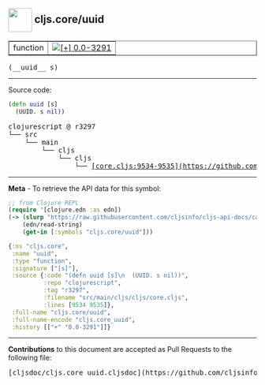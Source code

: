 ## <img width="48px" valign="middle" src="http://i.imgur.com/Hi20huC.png"> cljs.core/uuid

 <table border="1">
<tr>

<td>function</td>
<td><a href="https://github.com/cljsinfo/cljs-api-docs/tree/0.0-3291"><img valign="middle" alt="[+] 0.0-3291" src="https://img.shields.io/badge/+-0.0--3291-lightgrey.svg"></a> </td>
</tr>
</table>

 <samp>
(__uuid__ s)<br>
</samp>

---





Source code:

```clj
(defn uuid [s]
  (UUID. s nil))
```

 <pre>
clojurescript @ r3297
└── src
    └── main
        └── cljs
            └── cljs
                └── <ins>[core.cljs:9534-9535](https://github.com/clojure/clojurescript/blob/r3297/src/main/cljs/cljs/core.cljs#L9534-L9535)</ins>
</pre>


---

__Meta__ - To retrieve the API data for this symbol:

```clj
;; from Clojure REPL
(require '[clojure.edn :as edn])
(-> (slurp "https://raw.githubusercontent.com/cljsinfo/cljs-api-docs/catalog/cljs-api.edn")
    (edn/read-string)
    (get-in [:symbols "cljs.core/uuid"]))
```

```clj
{:ns "cljs.core",
 :name "uuid",
 :type "function",
 :signature ["[s]"],
 :source {:code "(defn uuid [s]\n  (UUID. s nil))",
          :repo "clojurescript",
          :tag "r3297",
          :filename "src/main/cljs/cljs/core.cljs",
          :lines [9534 9535]},
 :full-name "cljs.core/uuid",
 :full-name-encode "cljs.core_uuid",
 :history [["+" "0.0-3291"]]}

```

---

__Contributions__ to this document are accepted as Pull Requests to the following file:

 <pre>
[cljsdoc/cljs.core_uuid.cljsdoc](https://github.com/cljsinfo/cljs-api-docs/blob/master/cljsdoc/cljs.core_uuid.cljsdoc)
</pre>


